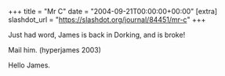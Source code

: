 +++
title = "Mr C"
date = "2004-09-21T00:00:00+00:00"
[extra]
slashdot_url = "https://slashdot.org/journal/84451/mr-c"
+++

<p>Just had word, James is back in Dorking, and is broke!</p>
<p>Mail him. (hyperjames 2003)</p>
<p>Hello James.</p>

